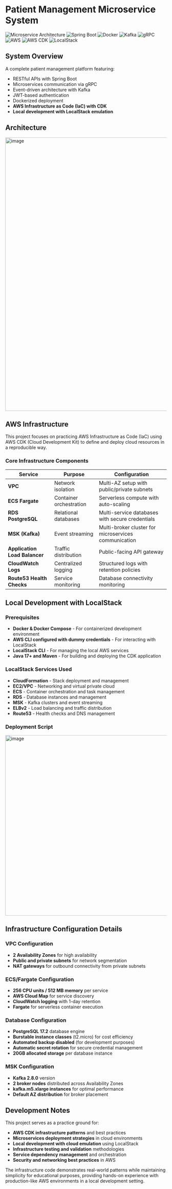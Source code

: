 # Patient Management Microservice System

![Microservice Architecture](https://img.shields.io/badge/architecture-microservice-blue)
![Spring Boot](https://img.shields.io/badge/framework-springboot-brightgreen)
![Docker](https://img.shields.io/badge/container-docker-blue)
![Kafka](https://img.shields.io/badge/messaging-kafka-purple)
![gRPC](https://img.shields.io/badge/communication-grpc-lightblue)
![AWS](https://img.shields.io/badge/deployment-aws-orange)
![AWS CDK](https://img.shields.io/badge/infrastructure-AWS_CDK-ff69b4)
![LocalStack](https://img.shields.io/badge/testing-LocalStack-yellow)


## System Overview
A complete patient management platform featuring:
- RESTful APIs with Spring Boot
- Microservices communication via gRPC
- Event-driven architecture with Kafka
- JWT-based authentication
- Dockerized deployment
- **AWS Infrastructure as Code (IaC) with CDK**
- **Local development with LocalStack emulation**

## Architecture
<img width="1585" height="850" alt="image" src="https://github.com/user-attachments/assets/911cefaf-ef1b-412f-adb2-8c9b399314ca" />

## AWS Infrastructure

This project focuses on practicing AWS Infrastructure as Code (IaC) using AWS CDK (Cloud Development Kit) to define and deploy cloud resources in a reproducible way.

### Core Infrastructure Components

| Service | Purpose | Configuration |
|---------|---------|---------------|
| **VPC** | Network isolation | Multi-AZ setup with public/private subnets |
| **ECS Fargate** | Container orchestration | Serverless compute with auto-scaling |
| **RDS PostgreSQL** | Relational databases | Multi-service databases with secure credentials |
| **MSK (Kafka)** | Event streaming | Multi-broker cluster for microservices communication |
| **Application Load Balancer** | Traffic distribution | Public-facing API gateway |
| **CloudWatch Logs** | Centralized logging | Structured logs with retention policies |
| **Route53 Health Checks** | Service monitoring | Database connectivity monitoring |

## Local Development with LocalStack

### Prerequisites
- **Docker & Docker Compose** - For containerized development environment
- **AWS CLI configured with dummy credentials** - For interacting with LocalStack
- **LocalStack CLI** - For managing the local AWS services
- **Java 17+ and Maven** - For building and deploying the CDK application

### LocalStack Services Used
- **CloudFormation** - Stack deployment and management
- **EC2/VPC** - Networking and virtual private cloud
- **ECS** - Container orchestration and task management
- **RDS** - Database instances and management
- **MSK** - Kafka clusters and event streaming
- **ELBv2** - Load balancing and traffic distribution
- **Route53** - Health checks and DNS management

### Deployment Script
<img width="931" height="561" alt="image" src="https://github.com/user-attachments/assets/602c21da-6131-47d2-8c03-8ff8f2e822b3" />


## Infrastructure Configuration Details

### VPC Configuration
- **2 Availability Zones** for high availability
- **Public and private subnets** for network segmentation
- **NAT gateways** for outbound connectivity from private subnets

### ECS/Fargate Configuration
- **256 CPU units / 512 MB memory** per service
- **AWS Cloud Map** for service discovery
- **CloudWatch logging** with 1-day retention
- **Fargate** for serverless container execution

### Database Configuration
- **PostgreSQL 17.2** database engine
- **Burstable instance classes** (t2.micro) for cost efficiency
- **Automated backup disabled** (for development purposes)
- **Automatic secret rotation** for secure credential management
- **20GB allocated storage** per database instance

### MSK Configuration
- **Kafka 2.8.0** version
- **2 broker nodes** distributed across Availability Zones
- **kafka.m5.xlarge instances** for optimal performance
- **Default AZ distribution** for broker placement

## Development Notes

This project serves as a practice ground for:

- **AWS CDK infrastructure patterns** and best practices
- **Microservices deployment strategies** in cloud environments
- **Local development with cloud emulation** using LocalStack
- **Infrastructure testing and validation** methodologies
- **Service dependency management** and orchestration
- **Security and networking best practices** in AWS

The infrastructure code demonstrates real-world patterns while maintaining simplicity for educational purposes, providing hands-on experience with production-like AWS environments in a local development setting.

